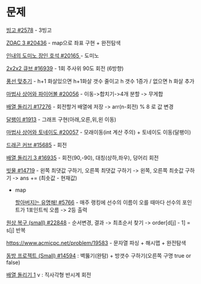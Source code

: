 # 문제

[빙고 #2578](https://www.acmicpc.net/problem/2578) - 3빙고

[ZOAC 3 #20436](https://www.acmicpc.net/problem/20436) - map으로 좌표 구현 + 완전탐색

[인내의 도미노 장인 호석 #20165 ](https://www.acmicpc.net/problem/20165) - 도미노

[2x2x2 큐브 #16939](https://www.acmicpc.net/problem/16939) - 1회 주사위 90도 회전 (6방향)

[풍선 맞추기](https://www.acmicpc.net/problem/11509) - h+1 화살있으면 h+1화살 갯수 줄이고 h 갯수 1증가 / 없으면 h 화살 추가

[마법사 상어와 파이어볼 #20056](https://www.acmicpc.net/problem/20056) - 이동->합치기->4개 분할 -> 무게합

[배열 돌리기 #17276](https://www.acmicpc.net/problem/17276) - 회전할거 배열에 저장 -> arr(n-회전) % 8 로 값 변경

[달팽이 #1913](https://www.acmicpc.net/problem/1913) - 그래프 구현(아래,오른,위,왼 이동)

[마법사 상어와 토네이도 #20057](https://www.acmicpc.net/problem/20057) - 모래이동(int 계산 주의) + 토네이도 이동(달팽이)

[드래곤 커브 #15685](https://www.acmicpc.net/problem/15685) - 회전

[배열 돌리기 3 #16935](https://www.acmicpc.net/problem/16935) - 회전(90,-90), 대칭(상하,좌우), 덩어리 회전

[빗물 #14719](https://www.acmicpc.net/problem/14719) - 왼쪽 최댓값 구하기, 오른쪽 최댓값 구하기 -> 왼쪽, 오른쪽 최솟값 구하기 -> ans += (최솟값 - 현재값)

* map

  [할아버지는 유명해! #5766](https://www.acmicpc.net/problem/5766)  - 매주 랭킹에 선수의 이름이 오를 때마다 선수의 포인트가 1포인트씩 오름 -> 2등 출력

[원상 복구 (small) #22848](https://www.acmicpc.net/problem/22858)  - 순서변경, 결과 -> 최초순서 찾기 -> order[d[j] - 1] = s[j] 반복

https://www.acmicpc.net/problem/19583 - 문자열 파싱 + 해시맵 + 완전탐색

[동방 프로젝트 (Small) #14594](https://www.acmicpc.net/problem/14594) : 벽뚫기(완탐) + 방갯수 구하기(오른쪽 구명 true or false)

[배열 돌리기 1](https://www.acmicpc.net/problem/16926) v : 직사각형 반시계 회전